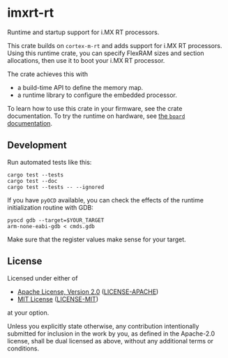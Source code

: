 # imxrt-rt

Runtime and startup support for i.MX RT processors.

This crate builds on `cortex-m-rt` and adds support for i.MX RT
processors. Using this runtime crate, you can specify FlexRAM sizes and
section allocations, then use it to boot your i.MX RT processor.

The crate achieves this with

-   a build-time API to define the memory map.
-   a runtime library to configure the embedded processor.

To learn how to use this crate in your firmware, see the crate
documentation. To try the runtime on hardware, see [the `board`
documentation].

  [the `board` documentation]: board/README.md

## Development

Run automated tests like this:

    cargo test --tests
    cargo test --doc
    cargo test --tests -- --ignored

If you have `pyOCD` available, you can check the effects of the runtime
initialization routine with GDB:

    pyocd gdb --target=$YOUR_TARGET
    arm-none-eabi-gdb < cmds.gdb

Make sure that the register values make sense for your target.

## License

Licensed under either of

-   [Apache License, Version 2.0] ([LICENSE-APACHE])
-   [MIT License] ([LICENSE-MIT])

at your option.

Unless you explicitly state otherwise, any contribution intentionally
submitted for inclusion in the work by you, as defined in the Apache-2.0
license, shall be dual licensed as above, without any additional terms
or conditions.

  [Apache License, Version 2.0]: http://www.apache.org/licenses/LICENSE-2.0
  [LICENSE-APACHE]: ./LICENSE-APACHE
  [MIT License]: http://opensource.org/licenses/MIT
  [LICENSE-MIT]: ./LICENSE-MIT
